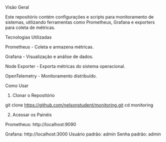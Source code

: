 Visão Geral

Este repositório contém configurações e scripts para monitoramento de sistemas, utilizando ferramentas como Prometheus, Grafana e exporters para coleta de métricas.

Tecnologias Utilizadas

Prometheus - Coleta e armazena métricas.

Grafana - Visualização e análise de dados.

Node Exporter - Exporta métricas do sistema operacional.

OpenTelemetry - Monitoramento distribuído.


Como Usar

1. Clonar o Repositório

git clone https://github.com/nelsonstudent/monitoring.git
cd monitoring

2. Acessar os Painéis

Prometheus: http://localhost:9090

Grafana: http://localhost:3000
  Usuário padrão: admin
  Senha padrão: admin



